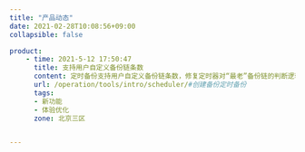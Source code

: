 ```yaml
---
title: "产品动态"
date: 2021-02-28T10:08:56+09:00
collapsible: false

product:
    - time: 2021-5-12 17:50:47
      title: 支持用户自定义备份链条数
      content: 定时备份支持用户自定义备份链条数，修复定时器对“最老”备份链的判断逻辑；同时定时器创建的备份任务会自动打上“定时器”的标签，用户如果解绑“定时器”标签，这条定时器创建的备份链将不会再被定时器控制，也就是不会被定时器删除任何备份链。
      url: /operation/tools/intro/scheduler/#创建备份定时备份
      tags:
      - 新功能
      - 体验优化
      zone: 北京三区


---
```


<!-- 设置上述参数可生成产品动态页  -->
